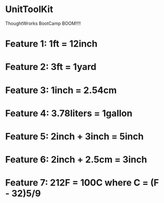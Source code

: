 # UnitToolKit

ThoughtWrorks BootCamp BOOM!!!!

# Feature 1: 1ft = 12inch
# Feature 2: 3ft = 1yard
# Feature 3: 1inch = 2.54cm
# Feature 4: 3.78liters = 1gallon
# Feature 5: 2inch + 3inch = 5inch
# Feature 6: 2inch + 2.5cm = 3inch
# Feature 7: 212F = 100C where C = (F - 32)5/9
